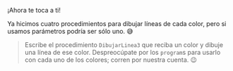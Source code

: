¡Ahora te toca a ti!

Ya hicimos cuatro procedimientos para dibujar líneas de cada color, pero si usamos parámetros podría ser sólo uno. :sweat_smile:

> Escribe el procedimiento `DibujarLinea3` que reciba un color y dibuje una línea de ese color. Despreocúpate por los `program`s para usarlo con cada uno de los colores; corren por nuestra cuenta. :wink: